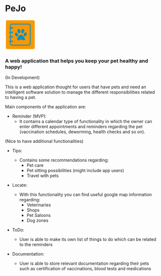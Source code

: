 # PeJo

<img src="frontend/src/img/logo.png" alt="PeJo logo" height="100">

### A web application that helps you keep your pet healthy and happy!
(In Development)

This is a web application thought for users that have pets and need an intelligent software solution
to manage the different responsibilities related to having a pet.

Main components of the application are:

- Reminder (MVP): 
  - It contains a calendar type of functionality in which the owner can enter different appointments and
    reminders regarding the pet (vaccination schedules, deworming, health checks and so on).

(Nice to have additional functionalities)
- Tips:
  - Contains some recommendations regarding:
    - Pet care 
    - Pet sitting possibilities (might include app users)
    - Travel with pets

- Locate:
  - With this functionality you can find useful google map information regarding:
    - Veterinaries
    - Shops
    - Pet Saloons
    - Dog zones

- ToDo:
  - User is able to make its own list of things to do which can be related to the reminders

- Documentation:
  - User is able to store relevant documentation regarding their pets such as certification of vaccinations, blood tests
    and medications

